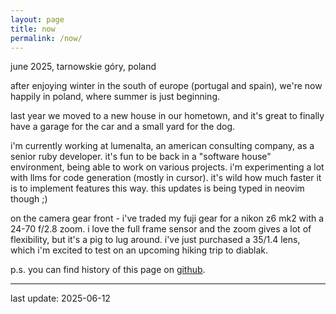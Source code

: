 ```yaml
---
layout: page
title: now
permalink: /now/
---
```


june 2025, tarnowskie góry, poland

after enjoying winter in the south of europe (portugal and spain), we're now happily in
poland, where summer is just beginning.

last year we moved to a new house in our hometown, and it's great to finally have a garage
for the car and a small yard for the dog.

i'm currently working at lumenalta, an american consulting company, as a senior ruby developer.
it's fun to be back in a "software house" environment, being able to work on various projects.
i'm experimenting a lot with llms for code generation (mostly in cursor). it's wild how much
faster it is to implement features this way. this updates is being typed in neovim though ;)

on the camera gear front - i've traded my fuji gear for a nikon z6 mk2 with a 24-70 f/2.8 zoom.
i love the full frame sensor and the zoom gives a lot of flexibility, but it's a pig to lug around.
i've just purchased a 35/1.4 lens, which i'm excited to test on an upcoming hiking trip to diablak.

p.s. you can find history of this page on
[github](https://github.com/maclunar/maclunar.github.io/commits/master/now.md).

--------
last update: 2025-06-12
